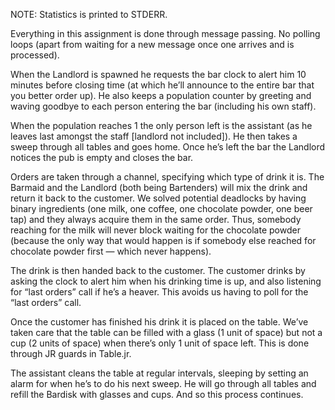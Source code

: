 NOTE: Statistics is printed to STDERR.

Everything in this assignment is done through message passing. No polling loops (apart from waiting for a new message once one arrives and is processed).

When the Landlord is spawned he requests the bar clock to alert him 10 minutes before closing time (at which he’ll announce to the entire bar that you better order up). He also keeps a population counter by greeting and waving goodbye to each person entering the bar (including his own staff).

When the population reaches 1 the only person left is the assistant (as he leaves last amongst the staff [landlord not included]). He then takes a sweep through all tables and goes home. Once he’s left the bar the Landlord notices the pub is empty and closes the bar.

Orders are taken through a channel, specifying which type of drink it is. The Barmaid and the Landlord (both being Bartenders) will mix the drink and return it back to the customer. We solved potential deadlocks by having binary ingredients (one milk, one coffee, one chocolate powder, one beer tap) and they always acquire them in the same order. Thus, somebody reaching for the milk will never block waiting for the chocolate powder (because the only way that would happen is if somebody else reached for chocolate powder first — which never happens).

The drink is then handed back to the customer. The customer drinks by asking the clock to alert him when his drinking time is up, and also listening for “last orders” call if he’s a heaver. This avoids us having to poll for the “last orders” call.

Once the customer has finished his drink it is placed on the table. We’ve taken care that the table can be filled with a glass (1 unit of space) but not a cup (2 units of space) when there’s only 1 unit of space left. This is done through JR guards in Table.jr.

The assistant cleans the table at regular intervals, sleeping by setting an alarm for when he’s to do his next sweep. He will go through all tables and refill the Bardisk with glasses and cups. And so this process continues.